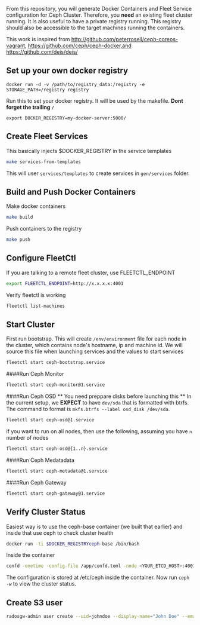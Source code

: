 From this repository, you will generate Docker Containers and Fleet Service configuration for Ceph Cluster. Therefore, you **need** an existing fleet cluster running. It is also useful to have a private registry running. This registry should also be accessible to the target machines running the containers.

This work is inspired from http://github.com/peterrosell/ceph-coreos-vagrant, https://github.com/ceph/ceph-docker,and https://github.com/deis/deis/

## Set up your own docker registry

	docker run -d -v /path/to/registry_data:/registry -e STORAGE_PATH=/registry registry

Run this to set your docker registry. It will be used by the makefile. **Dont forget the trailing `/`**

	export DOCKER_REGISTRY=my-docker-server:5000/

## Create Fleet Services
This basically injects $DOCKER_REGISTRY in the service templates

``` bash
make services-from-templates
```
This will user `services/templates` to create services in `gen/services` folder.

## Build and Push Docker Containers

Make docker containers

``` bash
make build
```

Push containers to the registry
``` bash
make push
```

## Configure FleetCtl
If you are talking to a remote fleet cluster, use FLEETCTL_ENDPOINT

``` bash
export FLEETCTL_ENDPOINT=http://x.x.x.x:4001
```

Verify fleetctl is working

``` bash
fleetctl list-machines
```


## Start Cluster
First run bootstrap. This will create `/env/environment` file for each node in the cluster, which contains node's hostname, ip and machine id. We will source this file when launching services and the values to start services

``` bash
fleetctl start ceph-bootstrap.service
```

####Run Ceph Monitor

``` bash
fleetctl start ceph-monitor@1.service
```

####Run Ceph OSD
** You need preppare disks before launching this **
In the current setup, we **EXPECT** to have `dev/sda` that is formatted with btrfs. The command to format is `mkfs.btrfs --label osd_disk /dev/sda`.

``` bash
fleetctl start ceph-osd@1.service
```
if you want to run on all nodes, then use the following, assuming you have `n` number of nodes

``` bash
fleetctl start ceph-osd@{1..n}.service
```

####Run Ceph Medatadata

``` bash
fleetctl start ceph-metadata@1.service
```

####Run Ceph Gateway

``` bash
fleetctl start ceph-gateway@1.service
```


## Verify Cluster Status
Easiest way is to use the ceph-base container (we built that earlier) and  inside that use ceph to check cluster health

```bash
docker run -ti $DOCKER_REGISTRYceph-base /bin/bash
```
Inside the container
```bash
confd -onetime -config-file /app/confd.toml -node <YOUR_ETCD_HOST>:4001
```
The configuration is stored at /etc/ceph inside the container. Now run `ceph -w` to view the cluster status.

## Create S3 user

```bash
radosgw-admin user create --uid=johndoe --display-name="John Doe" --email=john@example.com
```